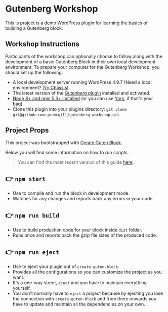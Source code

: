 # Gutenberg Workshop

This is project is a demo WordPress plugin for learning the basics of building a Gutenberg block. 

## Workshop Instructions

Participants of the workshop can optionally choose to follow along with the development of a basic Gutenberg Block in their own local development environment. To prepare your computer for the Gutenberg Workshop, you should set up the following:

- A local development server running WordPress 4.9.7 (Need a local environment? [Try Chassis](https://github.com/Chassis/Chassis)).
- The latest version of the [Gutenberg plugin](https://wordpress.org/plugins/gutenberg/) installed and activated.
- [Node 8+ and npm 5.3+ installed](https://www.npmjs.com/get-npm) (or you can use [Yarn](https://yarnpkg.com/lang/en/docs/install/), if that's your bag).
- Clone this plugin into your plugins directory: `git clone git@github.com:joemcgill/gutenberg-workshop.git`.

## Project Props

This project was bootstrapped with [Create Guten Block](https://github.com/ahmadawais/create-guten-block).

Below you will find some information on how to run scripts.

>You can find the most recent version of this guide [here](https://github.com/ahmadawais/create-guten-block).

## 👉  `npm start`
- Use to compile and run the block in development mode.
- Watches for any changes and reports back any errors in your code.

## 👉  `npm run build`
- Use to build production code for your block inside `dist` folder.
- Runs once and reports back the gzip file sizes of the produced code.

## 👉  `npm run eject`
- Use to eject your plugin out of `create-guten-block`.
- Provides all the configurations so you can customize the project as you want.
- It's a one-way street, `eject` and you have to maintain everything yourself.
- You don't normally have to `eject` a project because by ejecting you lose the connection with `create-guten-block` and from there onwards you have to update and maintain all the dependencies on your own.
